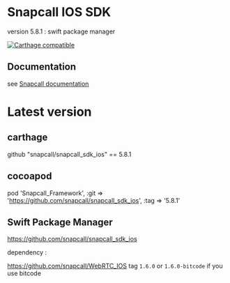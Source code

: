 # Snapcall IOS SDK
version 5.8.1 : swift package manager

[![Carthage compatible](https://img.shields.io/badge/Carthage-compatible-4BC51D.svg?style=flat)](https://github.com/Carthage/Carthage)

## Documentation
 
see [Snapcall documentation](https://doc.snapcall.io/#ios)

# Latest version

## carthage

github "snapcall/snapcall_sdk_ios" == 5.8.1

## cocoapod

pod 'Snapcall_Framework', :git => 'https://github.com/snapcall/snapcall_sdk_ios', :tag => '5.8.1'

## Swift Package Manager

https://github.com/snapcall/snapcall_sdk_ios

dependency : 

https://github.com/snapcall/WebRTC_IOS tag `1.6.0` or `1.6.0-bitcode` if you use bitcode
